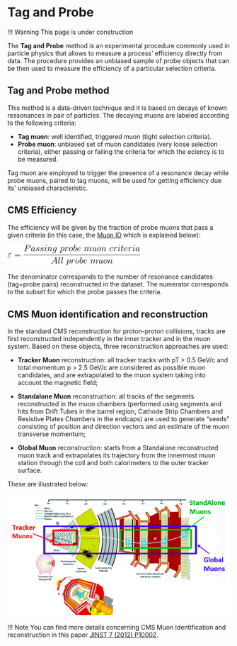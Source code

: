 # Tag and Probe

!!! Warning
    This page is under construction

The **Tag and Probe** method is an experimental procedure commonly used in particle physics that allows to measure a process’ efficiency directly from data. The procedure provides an unbiased sample of probe objects that can be then used to measure the efficiency of a particular selection criteria.

## Tag and Probe method

This method is a data-driven technique and it is based on decays of known ressonances in pair of particles. The decaying muons are labeled according to the following criteria:

- **Tag muon**: well identified, triggered muon (tight selection criteria).
- **Probe muon**: unbiased set of muon candidates (very loose selection criteria), either passing or failing the criteria for which the eciency is to be measured.

Tag muon are employed to trigger the presence of a resonance decay while probe muons, paired to tag muons, will be used for getting efficiency due its' unbiased characteristic.

## CMS Efficiency

The efficiency will be given by the fraction of probe muons that pass a given criteria (in this case, the [Muon ID](#cms-muon-identification-and-reconstruction) which is explained below):

<img width="300px" src="../../../images/analysis/cmsefficiency/efficiency.svg" alt="Efficiency equation">

The denominator corresponds to the number of resonance candidates (tag+probe pairs) reconstructed in the dataset. The numerator corresponds to the subset for which the probe passes the criteria.

## CMS Muon identification and reconstruction

In the standard CMS reconstruction for proton-proton collisions, tracks are first reconstructed independently in the inner tracker and in the muon system. Based on these objects, three reconstruction approaches are used:

- **Tracker Muon** reconstruction:  all tracker tracks with pT > 0.5 GeV/c and total momentum p > 2.5 GeV/c are considered as possible muon candidates, and are extrapolated to the muon system taking into account the magnetic field;

- **Standalone Muon** reconstruction: all tracks of the segments reconstructed in the muon chambers (performed using segments and hits from Drift Tubes in the barrel region, Cathode Strip Chambers and Resistive Plates Chambers in the endcaps) are used to generate “seeds” consisting of position and direction vectors and an estimate of the muon transverse momentum;

- **Global Muon** reconstruction: starts from a Standalone reconstructed muon track and extrapolates its trajectory from the innermost muon station through the coil and both calorimeters to the outer tracker surface.

These are illustrated below:

![Muons identification](/images/analysis/cmsefficiency/muons_id.png)

!!! Note
	You can find more details concerning CMS Muon Identification and reconstruction in this paper [JINST 7 (2012) P10002](https://doi.org/10.1088/1748-0221/7/10/P10002).
